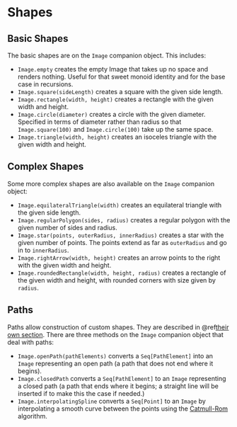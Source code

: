 # Shapes

## Basic Shapes

The basic shapes are on the `Image` companion object. This includes:

* `Image.empty` creates the empty Image that takes up no space and renders nothing. Useful for that sweet monoid identity and for the base case in recursions.
* `Image.square(sideLength)` creates a square with the given side length.
* `Image.rectangle(width, height)` creates a rectangle with the given width and height.
* `Image.circle(diameter)` creates a circle with the given diameter. Specified in terms of diameter rather than radius so that `Image.square(100)` and `Image.circle(100)` take up the same space.
* `Image.triangle(width, height)` creates an isoceles triangle with the given width and height.


## Complex Shapes

Some more complex shapes are also available on the `Image` companion object:

* `Image.equilateralTriangle(width)` creates an equilateral triangle with the given side length.
* `Image.regularPolygon(sides, radius)` creates a regular polygon with the given number of sides and radius. 
* `Image.star(points, outerRadius, innerRadius)` creates a star with the given number of points. The points extend as far as `outerRadius` and go in to `innerRadius`. 
* `Image.rightArrow(width, height)` creates an arrow points to the right with the given width and height.
* `Image.roundedRectangle(width, height, radius)` creates a rectangle of the given width and height, with rounded corners with size given by `radius`.


## Paths

Paths allow construction of custom shapes. They are described in @ref[their own section](path.md). There are three methods on the `Image` companion object that deal with paths:

* `Image.openPath(pathElements)` converts a `Seq[PathElement]` into an `Image` representing an open path (a path that does not end where it begins).
* `Image.closedPath` converts a `Seq[PathElement]` to an `Image` representing a closed path (a path that ends where it begins; a straight line will be inserted if to make this the case if needed.)
* `Image.interpolatingSpline` converts a `Seq[Point]` to an `Image` by interpolating a smooth curve between the points using the [Catmull-Rom][catmull-rom] algorithm.

[catmull-rom]: https://en.wikipedia.org/wiki/Centripetal_Catmull%E2%80%93Rom_spline
